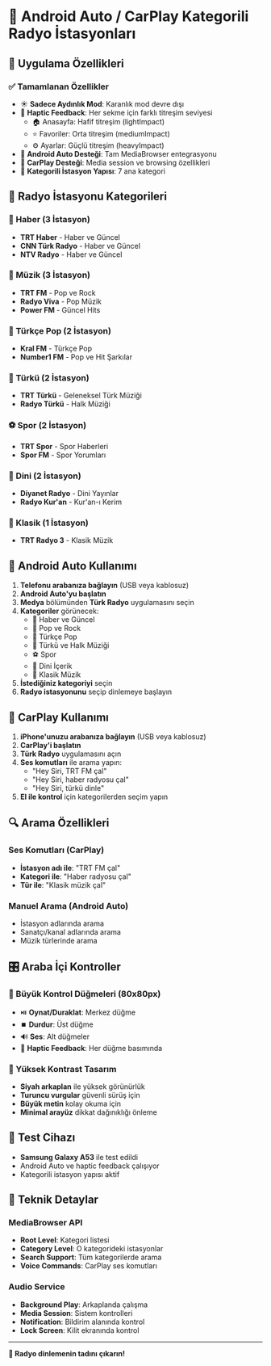 # 🚗 Android Auto / CarPlay Kategorili Radyo İstasyonları

## 📱 Uygulama Özellikleri

### ✅ Tamamlanan Özellikler
- ☀️ **Sadece Aydınlık Mod**: Karanlık mod devre dışı
- 📳 **Haptic Feedback**: Her sekme için farklı titreşim seviyesi
  - 🏠 Anasayfa: Hafif titreşim (lightImpact)
  - ⭐ Favoriler: Orta titreşim (mediumImpact)  
  - ⚙️ Ayarlar: Güçlü titreşim (heavyImpact)
- 🚗 **Android Auto Desteği**: Tam MediaBrowser entegrasyonu
- 🍎 **CarPlay Desteği**: Media session ve browsing özellikleri
- 📂 **Kategorili İstasyon Yapısı**: 7 ana kategori

## 📂 Radyo İstasyonu Kategorileri

### 📰 Haber (3 İstasyon)
- **TRT Haber** - Haber ve Güncel
- **CNN Türk Radyo** - Haber ve Güncel  
- **NTV Radyo** - Haber ve Güncel

### 🎵 Müzik (3 İstasyon)
- **TRT FM** - Pop ve Rock
- **Radyo Viva** - Pop Müzik
- **Power FM** - Güncel Hits

### 🎤 Türkçe Pop (2 İstasyon)
- **Kral FM** - Türkçe Pop
- **Number1 FM** - Pop ve Hit Şarkılar

### 🎻 Türkü (2 İstasyon)
- **TRT Türkü** - Geleneksel Türk Müziği
- **Radyo Türkü** - Halk Müziği

### ⚽ Spor (2 İstasyon)
- **TRT Spor** - Spor Haberleri
- **Spor FM** - Spor Yorumları

### 🕌 Dini (2 İstasyon)
- **Diyanet Radyo** - Dini Yayınlar
- **Radyo Kur'an** - Kur'an-ı Kerim

### 🎼 Klasik (1 İstasyon)
- **TRT Radyo 3** - Klasik Müzik

## 🚗 Android Auto Kullanımı

1. **Telefonu arabanıza bağlayın** (USB veya kablosuz)
2. **Android Auto'yu başlatın**
3. **Medya** bölümünden **Türk Radyo** uygulamasını seçin
4. **Kategoriler** görünecek:
   - 📰 Haber ve Güncel
   - 🎵 Pop ve Rock  
   - 🎤 Türkçe Pop
   - 🎻 Türkü ve Halk Müziği
   - ⚽ Spor
   - 🕌 Dini İçerik
   - 🎼 Klasik Müzik
5. **İstediğiniz kategoriyi** seçin
6. **Radyo istasyonunu** seçip dinlemeye başlayın

## 🍎 CarPlay Kullanımı

1. **iPhone'unuzu arabanıza bağlayın** (USB veya kablosuz)
2. **CarPlay'i başlatın**
3. **Türk Radyo** uygulamasını açın
4. **Ses komutları** ile arama yapın:
   - "Hey Siri, TRT FM çal"
   - "Hey Siri, haber radyosu çal" 
   - "Hey Siri, türkü dinle"
5. **El ile kontrol** için kategorilerden seçim yapın

## 🔍 Arama Özellikleri

### Ses Komutları (CarPlay)
- **İstasyon adı ile**: "TRT FM çal"
- **Kategori ile**: "Haber radyosu çal"
- **Tür ile**: "Klasik müzik çal"

### Manuel Arama (Android Auto)
- İstasyon adlarında arama
- Sanatçı/kanal adlarında arama  
- Müzik türlerinde arama

## 🎛️ Araba İçi Kontroller

### 🔘 Büyük Kontrol Düğmeleri (80x80px)
- ⏯️ **Oynat/Duraklat**: Merkez düğme
- ⏹️ **Durdur**: Üst düğme
- 🔊 **Ses**: Alt düğmeler
- 📳 **Haptic Feedback**: Her düğme basımında

### 🎨 Yüksek Kontrast Tasarım
- **Siyah arkaplan** ile yüksek görünürlük
- **Turuncu vurgular** güvenli sürüş için
- **Büyük metin** kolay okuma için
- **Minimal arayüz** dikkat dağınıklığı önleme

## 📱 Test Cihazı
- **Samsung Galaxy A53** ile test edildi
- Android Auto ve haptic feedback çalışıyor
- Kategorili istasyon yapısı aktif

## 🔧 Teknik Detaylar

### MediaBrowser API
- **Root Level**: Kategori listesi
- **Category Level**: O kategorideki istasyonlar
- **Search Support**: Tüm kategorilerde arama
- **Voice Commands**: CarPlay ses komutları

### Audio Service
- **Background Play**: Arkaplanda çalışma
- **Media Session**: Sistem kontrolleri
- **Notification**: Bildirim alanında kontrol
- **Lock Screen**: Kilit ekranında kontrol

---

**🎉 Radyo dinlemenin tadını çıkarın!**